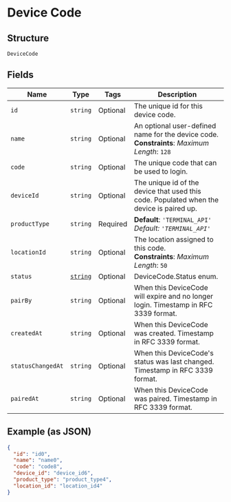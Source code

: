 
# Device Code

## Structure

`DeviceCode`

## Fields

| Name | Type | Tags | Description |
|  --- | --- | --- | --- |
| `id` | `string` | Optional | The unique id for this device code. |
| `name` | `string` | Optional | An optional user-defined name for the device code.<br>**Constraints**: *Maximum Length*: `128` |
| `code` | `string` | Optional | The unique code that can be used to login. |
| `deviceId` | `string` | Optional | The unique id of the device that used this code. Populated when the device is paired up. |
| `productType` | `string` | Required | **Default**: `'TERMINAL_API'`<br>*Default: `'TERMINAL_API'`* |
| `locationId` | `string` | Optional | The location assigned to this code.<br>**Constraints**: *Maximum Length*: `50` |
| `status` | [`string`](/doc/models/device-code-status.md) | Optional | DeviceCode.Status enum. |
| `pairBy` | `string` | Optional | When this DeviceCode will expire and no longer login. Timestamp in RFC 3339 format. |
| `createdAt` | `string` | Optional | When this DeviceCode was created. Timestamp in RFC 3339 format. |
| `statusChangedAt` | `string` | Optional | When this DeviceCode's status was last changed. Timestamp in RFC 3339 format. |
| `pairedAt` | `string` | Optional | When this DeviceCode was paired. Timestamp in RFC 3339 format. |

## Example (as JSON)

```json
{
  "id": "id0",
  "name": "name0",
  "code": "code8",
  "device_id": "device_id6",
  "product_type": "product_type4",
  "location_id": "location_id4"
}
```

